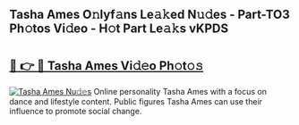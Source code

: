 ## Tasha Ames O𝚗lyf𝚊ns Le𝚊𝚔ed N𝚞𝚍es - Part-TO3 Ph𝚘tos Vi𝚍eo - H𝚘t Part Le𝚊𝚔s vKPDS

# <h2><a href="http://hf7kvo.feru.top/?c=Tasha+Ames">🔗 👉 🔴 Tasha Ames Vi𝚍𝚎o Ph𝚘t𝚘𝚜</a></h2>

[![Tasha Ames Nu𝚍𝚎s](https://i.imgur.com/0TWrTi3.gif)](http://hf7kvo.feru.top/?c=Tasha+Ames)
Online personality Tasha Ames with a focus on dance and lifestyle content. Public figures Tasha Ames can use their influence to promote social change. 
